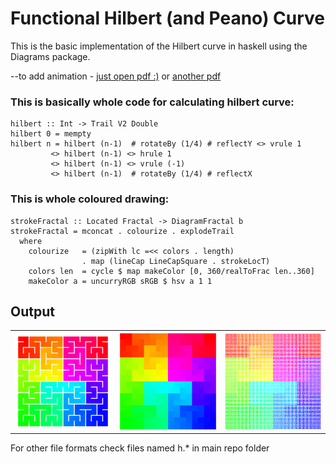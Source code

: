 # Functional Hilbert (and Peano) Curve
This is the basic implementation of the Hilbert curve in haskell using the Diagrams package.

--to add animation - [just open pdf :)](https://github.com/kanashimia/Throw-Away-Projects/blob/master/FunctionalHilbert/h-animated_compressed.pdf) or [another pdf](https://github.com/kanashimia/Throw-Away-Projects/blob/master/FunctionalHilbert/peano-animated_compressed.pdf)

### This is basically whole code for calculating hilbert curve:

```
hilbert :: Int -> Trail V2 Double
hilbert 0 = mempty
hilbert n = hilbert (n-1)  # rotateBy (1/4) # reflectY <> vrule 1
         <> hilbert (n-1) <> hrule 1
         <> hilbert (n-1) <> vrule (-1)
         <> hilbert (n-1)  # rotateBy (1/4) # reflectX
```
### This is whole coloured drawing:
```
strokeFractal :: Located Fractal -> DiagramFractal b
strokeFractal = mconcat . colourize . explodeTrail
  where
    colourize   = (zipWith lc =<< colors . length)
                . map (lineCap LineCapSquare . strokeLocT)
    colors len  = cycle $ map makeColor [0, 360/realToFrac len..360]
    makeColor a = uncurryRGB sRGB $ hsv a 1 1
```

## Output

<table class="tg">
  <tr>
    <th class="tg-yw4l"><img src="h-small.png"></th>
    <th class="tg-yw4l"><img src="h-animated.png"></th>
    <th class="tg-yw4l"><img src="h.png"></th>
  </tr>

</table>

For other file formats check files named h.* in main repo folder


